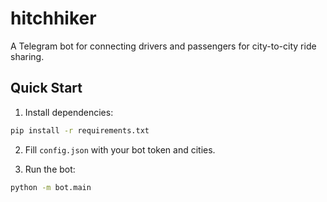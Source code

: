 # hitchhiker

A Telegram bot for connecting drivers and passengers for city-to-city ride sharing.

## Quick Start

1. Install dependencies:

```bash
pip install -r requirements.txt
```

2. Fill `config.json` with your bot token and cities.

3. Run the bot:

```bash
python -m bot.main
```
